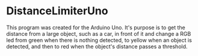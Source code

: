 # DistanceLimiterUno
This program was created for the Arduino Uno. It's purpose is to get the distance from a large object, such as a car, in front of it and change a RGB led from green when there is nothing detected, to yellow when an object is detected, and then to red when the object's distance passes a threshold.
